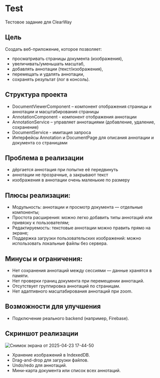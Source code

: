 # Test

Тестовое задание для ClearWay

## Цель

Создать веб-приложение, которое позволяет:

- просматривать страницы документа (изображения),
- увеличивать/уменьшать масштаб,
- добавлять аннотации (текст/изображения),
- перемещать и удалять аннотации,
- сохранять результат (лог в консоль).

## Структура проекта

- DocumentViewerComponent – компонент отображения страницы и аннотации и масштабирования страницы
- AnnotationComponent - компонент отображения аннотации
- AnnotationService – управляет аннотациями (добавление, удаление, сохранение)
- DocumentService - имитация запроса
- Интерфейсы Annotation и DocumentPage для описания аннотации и документа со страницами

## Проблема в реализации

- дёргается аннотация при попытке её передвинуть
- аннотации не прозрачные, а закрывают текст
- изображения в аннотации очень маленькие по размеру

## Плюсы реализации:

- Модульность: аннотации и просмотр документа — отдельные компоненты;
- Простота расширения: можно легко добавить типы аннотаций или привязку к пользователям;
- Редактируемость: текстовые аннотации можно править прямо на экране;
- Поддержка загрузки пользовательских изображений: можно использовать локальные файлы без сервера.

## Минусы и ограничения:

- Нет сохранения аннотаций между сессиями — данные хранятся в памяти.
- Нет проверки границ документа при перемещении аннотаций.
- Отсутствует группировка аннотаций по страницам.
- Нет адаптивного масштабирования аннотаций при zoom.

## Возможности для улучшения

- Подключение реального backend (например, Firebase).


## Скриншот реализации

![Снимок экрана от 2025-04-23 17-44-50](https://github.com/user-attachments/assets/3ffbcf82-0142-495b-a4b5-478ef0136880)

- Хранение изображений в IndexedDB.
- Drag-and-drop для загрузки файлов.
- Undo/redo для аннотаций.
- Мини-карта документа или список всех аннотаций.
